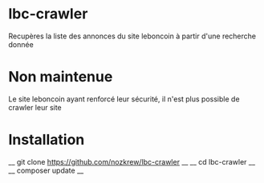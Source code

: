 # lbc-crawler

Recupères la liste des annonces du site leboncoin à partir d'une recherche donnée

Non maintenue
============
Le site leboncoin ayant renforcé leur sécurité, il n'est plus possible de crawler leur site

Installation
============

__ git clone https://github.com/nozkrew/lbc-crawler __
__ cd lbc-crawler __
__ composer update __
